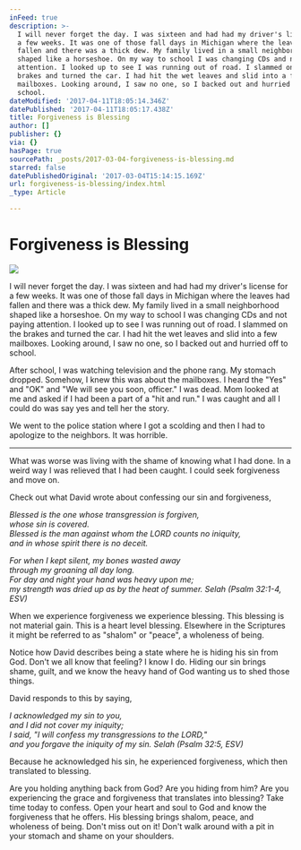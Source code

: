 ```yaml
---
inFeed: true
description: >-
  I will never forget the day. I was sixteen and had had my driver's license for
  a few weeks. It was one of those fall days in Michigan where the leaves had
  fallen and there was a thick dew. My family lived in a small neighborhood
  shaped like a horseshoe. On my way to school I was changing CDs and not paying
  attention. I looked up to see I was running out of road. I slammed on the
  brakes and turned the car. I had hit the wet leaves and slid into a few
  mailboxes. Looking around, I saw no one, so I backed out and hurried off to
  school.
dateModified: '2017-04-11T18:05:14.346Z'
datePublished: '2017-04-11T18:05:17.438Z'
title: Forgiveness is Blessing
author: []
publisher: {}
via: {}
hasPage: true
sourcePath: _posts/2017-03-04-forgiveness-is-blessing.md
starred: false
datePublishedOriginal: '2017-03-04T15:14:15.169Z'
url: forgiveness-is-blessing/index.html
_type: Article

---
```

# Forgiveness is Blessing
![](https://the-grid-user-content.s3-us-west-2.amazonaws.com/30517ac4-b294-40f6-b28f-47b21bc30dc2.jpg)

I will never forget the day. I was sixteen and had had my driver's license for a few weeks. It was one of those fall days in Michigan where the leaves had fallen and there was a thick dew. My family lived in a small neighborhood shaped like a horseshoe. On my way to school I was changing CDs and not paying attention. I looked up to see I was running out of road. I slammed on the brakes and turned the car. I had hit the wet leaves and slid into a few mailboxes. Looking around, I saw no one, so I backed out and hurried off to school.

After school, I was watching television and the phone rang. My stomach dropped. Somehow, I knew this was about the mailboxes. I heard the "Yes" and "OK" and "We will see you soon, officer." I was dead. Mom looked at me and asked if I had been a part of a "hit and run." I was caught and all I could do was say yes and tell her the story.

We went to the police station where I got a scolding and then I had to apologize to the neighbors. It was horrible.

---

What was worse was living with the shame of knowing what I had done. In a weird way I was relieved that I had been caught. I could seek forgiveness and move on.

Check out what David wrote about confessing our sin and forgiveness,

_Blessed is the one whose transgression is forgiven,  
whose sin is covered.  
Blessed is the man against whom the LORD counts no iniquity,  
and in whose spirit there is no deceit._

_For when I kept silent, my bones wasted away  
through my groaning all day long.  
For day and night your hand was heavy upon me;  
my strength was dried up as by the heat of summer. Selah (Psalm 32:1-4, ESV)_

When we experience forgiveness we experience blessing. This blessing is not material gain. This is a heart level blessing. Elsewhere in the Scriptures it might be referred to as "shalom" or "peace", a wholeness of being.

Notice how David describes being a state where he is hiding his sin from God. Don't we all know that feeling? I know I do. Hiding our sin brings shame, guilt, and we know the heavy hand of God wanting us to shed those things.

David responds to this by saying,

_I acknowledged my sin to you,  
and I did not cover my iniquity;  
I said, "I will confess my transgressions to the LORD,"  
and you forgave the iniquity of my sin. Selah (Psalm 32:5, ESV)_

Because he acknowledged his sin, he experienced forgiveness, which then translated to blessing.

Are you holding anything back from God? Are you hiding from him? Are you experiencing the grace and forgiveness that translates into blessing? Take time today to confess. Open your heart and soul to God and know the forgiveness that he offers. His blessing brings shalom, peace, and wholeness of being. Don't miss out on it! Don't walk around with a pit in your stomach and shame on your shoulders.